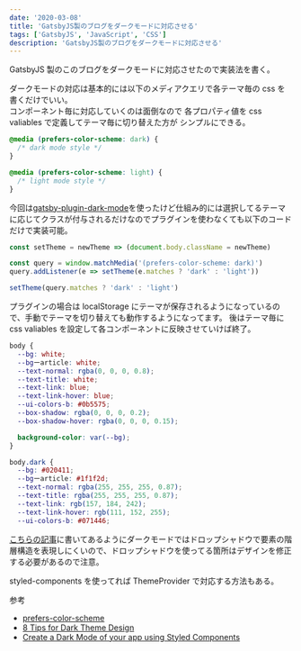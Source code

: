 ```yaml
---
date: '2020-03-08'
title: 'GatsbyJS製のブログをダークモードに対応させる'
tags: ['GatsbyJS', 'JavaScript', 'CSS']
description: 'GatsbyJS製のブログをダークモードに対応させる'
---
```


GatsbyJS 製のこのブログをダークモードに対応させたので実装法を書く。

ダークモードの対応は基本的には以下のメディアクエリで各テーマ毎の css を書くだけでいい。  
コンポーネント毎に対応していくのは面倒なので 各プロパティ値を css valiables で定義してテーマ毎に切り替えた方が
シンプルにできる。

```css
@media (prefers-color-scheme: dark) {
  /* dark mode style */
}

@media (prefers-color-scheme: light) {
  /* light mode style */
}
```

今回は[gatsby-plugin-dark-mode](https://github.com/insin/gatsby-plugin-dark-mode)を使ったけど仕組み的には選択してるテーマに応じてクラスが付与されるだけなのでプラグインを使わなくても以下のコードだけで実装可能。

```javascript
const setTheme = newTheme => (document.body.className = newTheme)

const query = window.matchMedia('(prefers-color-scheme: dark)')
query.addListener(e => setTheme(e.matches ? 'dark' : 'light'))

setTheme(query.matches ? 'dark' : 'light')
```

プラグインの場合は localStorage にテーマが保存されるようになっているので、手動でテーマを切り替えても動作するようになってます。
後はテーマ毎に css valiables を設定して各コンポーネントに反映させていけば終了。

```css
body {
  --bg: white;
  --bgーarticle: white;
  --text-normal: rgba(0, 0, 0, 0.8);
  --text-title: white;
  --text-link: blue;
  --text-link-hover: blue;
  --ui-colors-b: #0b5575;
  --box-shadow: rgba(0, 0, 0, 0.2);
  --box-shadow-hover: rgba(0, 0, 0, 0.15);

  background-color: var(--bg);
}

body.dark {
  --bg: #020411;
  --bgーarticle: #1f1f2d;
  --text-normal: rgba(255, 255, 255, 0.87);
  --text-title: rgba(255, 255, 255, 0.87);
  --text-link: rgb(157, 184, 242);
  --text-link-hover: rgb(111, 152, 255);
  --ui-colors-b: #071446;
```

[こちらの記事](https://uxplanet.org/8-tips-for-dark-theme-design-8dfc2f8f7ab6)に書いてあるようにダークモードではドロップシャドウで要素の階層構造を表現しにくいので、ドロップシャドウを使ってる箇所はデザインを修正する必要があるので注意。

styled-components を使ってれば ThemeProvider で対応する方法もある。

参考

- [prefers-color-scheme](https://developer.mozilla.org/en-US/docs/Web/CSS/@media/prefers-color-scheme)
- [8 Tips for Dark Theme Design](https://uxplanet.org/8-tips-for-dark-theme-design-8dfc2f8f7ab6)
- [Create a Dark Mode of your app using Styled Components](https://medium.com/swlh/create-a-dark-mode-of-your-app-using-styled-components-a44bc5a59330)
